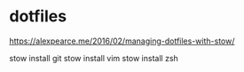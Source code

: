 # dotfiles
https://alexpearce.me/2016/02/managing-dotfiles-with-stow/

stow install git
stow install vim
stow install zsh
